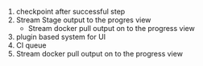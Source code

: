 1. checkpoint after successful step
2. Stream Stage output to the progres view 
    * Stream docker pull output on to the progress view
3. plugin based system for UI
4. CI queue
5. Stream docker pull output on to the progress view
